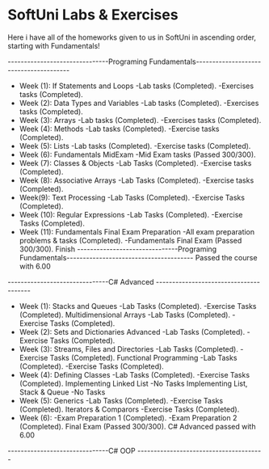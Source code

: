# SoftUni Labs & Exercises
 Here i have all of the homeworks given to us in SoftUni in ascending order, starting with Fundamentals!
 
 -------------------------------Programing Fundamentals--------------------------------------- 
- Week (1):
If Statements and Loops
-Lab tasks (Completed).
-Exercises tasks (Completed).
- Week (2):
Data Types and Variables
-Lab tasks (Completed).
-Exercises tasks (Completed).
- Week (3):
Arrays
-Lab tasks (Completed).
-Exercises tasks (Completed).
- Week (4):
Methods
-Lab tasks (Completed).
-Exercise tasks (Completed).
- Week (5):
Lists
-Lab tasks (Completed).
-Exercise tasks (Completed).
- Week (6):
Fundamentals MidExam 
-Mid Exam tasks (Passed 300/300).
- Week (7):
Classes & Objects
-Lab Tasks (Completed).
-Exercise tasks (Completed).
- Week (8):
Associative Arrays
-Lab Tasks (Completed).
-Exercise tasks (Completed).
- Week(9):
Text Processing
-Lab Tasks (Completed).
-Exercise Tasks (Completed).
- Week (10):
Regular Expressions
-Lab Tasks (Completed).
-Exercise Tasks (Completed).
- Week (11):
Fundamentals Final Exam Preparation
-All exam preparation problems & tasks (Completed).
-Fundamentals Final Exam (Passed 300/300).
Finish
-------------------------------Programing Fundamentals--------------------------------------- 
Passed the course with 6.00

-------------------------------C# Advanced ---------------------------------------
- Week (1):
Stacks and Queues
-Lab Tasks (Completed).
-Exercise Tasks (Completed).
Multidimensional Arrays
-Lab Tasks (Completed).
-Exercise Tasks (Completed).
- Week (2):
Sets and Dictionaries Advanced
-Lab Tasks (Completed).
-Exercise Tasks (Completed).
- Week (3):
Streams, Files and Directories
-Lab Tasks (Completed).
-Exercise Tasks (Completed).
Functional Programming
-Lab Tasks (Completed).
-Exercise Tasks (Completed).
- Week (4):
Defining Classes
-Lab Tasks (Completed).
-Exercise Tasks (Completed).
Implementing Linked List
-No Tasks
Implementing List, Stack & Queue
-No Tasks
- Week (5):
Generics
-Lab Tasks (Completed).
-Exercise Tasks (Completed).
Iterators & Comparors
-Exercise Tasks (Completed).
- Week (6):
-Exam Preparation 1 (Completed).
-Exam Preparation 2 (Completed).
Final Exam (Passed 300/300).
C# Advanced passed with 6.00

-------------------------------C# OOP ---------------------------------------


